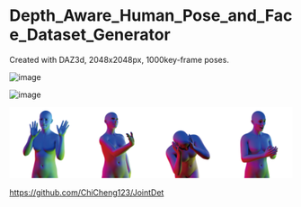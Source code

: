 # Depth_Aware_Human_Pose_and_Face_Dataset_Generator
Created with DAZ3d, 2048x2048px, 1000key-frame poses.

![image](https://github.com/AI796/Depth_Aware_Human_Pose_and_Face_Dataset_Generator/blob/main/img/sample-01.jpg)

![image](https://github.com/AI796/Depth_Aware_Human_Pose_and_Face_Dataset_Generator/blob/main/img/sample-02.jpg)

![image](https://github.com/AI796/Depth_Aware_Human_Pose_and_Face_Dataset_Generator/blob/main/img/sample-03.jpg)

https://github.com/ChiCheng123/JointDet
